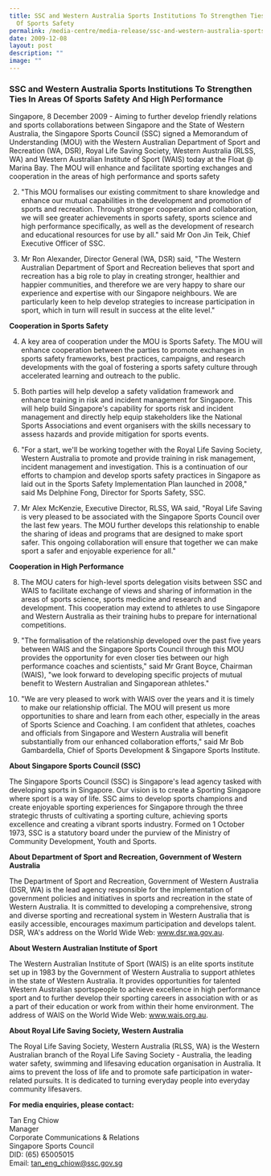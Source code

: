 ```yaml
---
title: SSC and Western Australia Sports Institutions To Strengthen Ties In Areas
  Of Sports Safety
permalink: /media-centre/media-release/ssc-and-western-australia-sports-institutions-to-strengthen-ties-in/
date: 2009-12-08
layout: post
description: ""
image: ""
---
```

### **SSC and Western Australia Sports Institutions To Strengthen Ties In Areas Of Sports Safety And High Performance**

Singapore, 8 December 2009 - Aiming to further develop friendly relations and sports collaborations between Singapore and the State of Western Australia, the Singapore Sports Council (SSC) signed a Memorandum of Understanding (MOU) with the Western Australian Department of Sport and Recreation (WA, DSR), Royal Life Saving Society, Western Australia (RLSS, WA) and Western Australian Institute of Sport (WAIS) today at the Float @ Marina Bay. The MOU will enhance and facilitate sporting exchanges and cooperation in the areas of high performance and sports safety

2. "This MOU formalises our existing commitment to share knowledge and enhance our mutual capabilities in the development and promotion of sports and recreation. Through stronger cooperation and collaboration, we will see greater achievements in sports safety, sports science and high performance specifically, as well as the development of research and educational resources for use by all." said Mr Oon Jin Teik, Chief Executive Officer of SSC.

3. Mr Ron Alexander, Director General (WA, DSR) said, "The Western Australian Department of Sport and Recreation believes that sport and recreation has a big role to play in creating stronger, healthier and happier communities, and therefore we are very happy to share our experience and expertise with our Singapore neighbours. We are particularly keen to help develop strategies to increase participation in sport, which in turn will result in success at the elite level."

**Cooperation in Sports Safety**

4. A key area of cooperation under the MOU is Sports Safety. The MOU will enhance cooperation between the parties to promote exchanges in sports safety frameworks, best practices, campaigns, and research developments with the goal of fostering a sports safety culture through accelerated learning and outreach to the public.

5. Both parties will help develop a safety validation framework and enhance training in risk and incident management for Singapore. This will help build Singapore's capability for sports risk and incident management and directly help equip stakeholders like the National Sports Associations and event organisers with the skills necessary to assess hazards and provide mitigation for sports events.

6. "For a start, we'll be working together with the Royal Life Saving Society, Western Australia to promote and provide training in risk management, incident management and investigation. This is a continuation of our efforts to champion and develop sports safety practices in Singapore as laid out in the Sports Safety Implementation Plan launched in 2008," said Ms Delphine Fong, Director for Sports Safety, SSC.

7. Mr Alex McKenzie, Executive Director, RLSS, WA said, "Royal Life Saving is very pleased to be associated with the Singapore Sports Council over the last few years. The MOU further develops this relationship to enable the sharing of ideas and programs that are designed to make sport safer. This ongoing collaboration will ensure that together we can make sport a safer and enjoyable experience for all."

**Cooperation in High Performance**

8. The MOU caters for high-level sports delegation visits between SSC and WAIS to facilitate exchange of views and sharing of information in the areas of sports science, sports medicine and research and development. This cooperation may extend to athletes to use Singapore and Western Australia as their training hubs to prepare for international competitions.

9. "The formalisation of the relationship developed over the past five years between WAIS and the Singapore Sports Council through this MOU provides the opportunity for even closer ties between our high performance coaches and scientists," said Mr Grant Boyce, Chairman (WAIS), "we look forward to developing specific projects of mutual benefit to Western Australian and Singaporean athletes."

10. "We are very pleased to work with WAIS over the years and it is timely to make our relationship official. The MOU will present us more opportunities to share and learn from each other, especially in the areas of Sports Science and Coaching. I am confident that athletes, coaches and officials from Singapore and Western Australia will benefit substantially from our enhanced collaboration efforts," said Mr Bob Gambardella, Chief of Sports Development & Singapore Sports Institute.

**About Singapore Sports Council (SSC)**

The Singapore Sports Council (SSC) is Singapore's lead agency tasked with developing sports in Singapore. Our vision is to create a Sporting Singapore where sport is a way of life. SSC aims to develop sports champions and create enjoyable sporting experiences for Singapore through the three strategic thrusts of cultivating a sporting culture, achieving sports excellence and creating a vibrant sports industry. Formed on 1 October 1973, SSC is a statutory board under the purview of the Ministry of Community Development, Youth and Sports.

**About Department of Sport and Recreation, Government of Western Australia**

The Department of Sport and Recreation, Government of Western Australia (DSR, WA) is the lead agency responsible for the implementation of government policies and initiatives in sports and recreation in the state of Western Australia. It is committed to developing a comprehensive, strong and diverse sporting and recreational system in Western Australia that is easily accessible, encourages maximum participation and develops talent. DSR, WA's address on the World Wide Web: www.dsr.wa.gov.au.

**About Western Australian Institute of Sport**

The Western Australian Institute of Sport (WAIS) is an elite sports institute set up in 1983 by the Government of Western Australia to support athletes in the state of Western Australia. It provides opportunities for talented Western Australian sportspeople to achieve excellence in high performance sport and to further develop their sporting careers in association with or as a part of their education or work from within their home environment. The address of WAIS on the World Wide Web: www.wais.org.au.


**About Royal Life Saving Society, Western Australia**

The Royal Life Saving Society, Western Australia (RLSS, WA) is the Western Australian branch of the Royal Life Saving Society - Australia, the leading water safety, swimming and lifesaving education organisation in Australia. It aims to prevent the loss of life and to promote safe participation in water-related pursuits. It is dedicated to turning everyday people into everyday community lifesavers.

**For media enquiries, please contact:**

Tan Eng Chiow
<br>
Manager
<br>
Corporate Communications & Relations
<br>
Singapore Sports Council
<br>
DID: (65) 65005015
<br>
Email: [tan_eng_chiow@ssc.gov.sg](mailto:tan_eng_chiow@ssc.gov.sg)